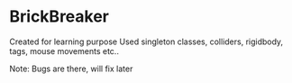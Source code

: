 # BrickBreaker
Created for learning purpose
Used singleton classes, colliders, rigidbody, tags, mouse movements etc..


Note:
Bugs are there, will fix later

